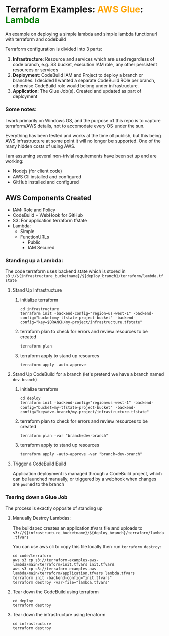 # Terraform Examples: <span style="color: orange">AWS Glue</span>: <span style="color: green">Lambda<span/>

An example on deploying a simple lambda and simple lambda functionurl with terraform and codebuild

Terraform configuration is divided into 3 parts:
1. **Infrastructure**: Resource and services which are used regardless of code branch, e.g. S3 bucket, execution IAM role, any other persistent resources or services
2. **Deployment**: CodeBuild IAM and Project to deploy a branch or branches. I decided I wanted a separate CodeBuild ROle per branch, otherwise CodeBuild role would belong under infrastructure.
3. **Application**: The Glue Job(s). Created and updated as part of deployment

### Some notes:

I work primarily on Windows OS, and the purpose of this repo is to capture terraform/AWS details, not to accomodate every OS under the sun. 

Everything has been tested and works at the time of publish, but this being AWS infrastructure at some point it will no longer be supported. One of the many hidden costs of using AWS.    

I am assuming several non-trivial requirements have been set up and are working:
* Nodejs (for client code)
* AWS ClI installed and configured
* GitHub installed and configured

## AWS Components Created

* IAM: Role and Policy
* CodeBuild + WebHook for GitHub
* S3: For application terraform tfstate
* Lambda: 
  * Simple
  * FunctionURLs 
    * Public
    * IAM Secured 


### Standing up a Lambda:

The code terraform uses backend state which is stored in `s3://${infrastructure_bucketname}/${deploy_branch}/terraform/lambda.tfstate`

1. Stand Up Infrastructure
    1. initialize terraform
       ```shell
       cd infrastructure
       terraform init -backend-config="region=us-west-1" -backend-config="bucket=my-tfstate-project-bucket" -backend-config="key=$BRANCH/my-project/infrastructure.tfstate"
       ```
    2. terraform plan to check for errors and review resources to be created
       ```shell
       terraform plan
       ``` 
    3. terraform apply to stand up resources
       ```shell
       terraform apply -auto-approve
       ```
2. Stand Up CodeBuild for a branch (let's pretend we have a branch named `dev-branch`)
    1. initialize terraform
       ```shell
       cd deploy
       terraform init -backend-config="region=us-west-1" -backend-config="bucket=my-tfstate-project-bucket" -backend-config="key=dve-branch/my-project/infrastructure.tfstate"
       ```
    2. terraform plan to check for errors and review resources to be created
       ```shell
       terraform plan -var "branch=dev-branch"
       ```
    3. terraform apply to stand up resources
       ```shell
       terraform apply -auto-approve -var "branch=dev-branch"
       ```
3. Trigger a CodeBuild Build

    Application deployment is managed through a CodeBuild project, which can be launched manually, or triggered by a webhook when changes are `push`ed to the branch

### Tearing down a Glue Job

The process is exactly opposite of standing up

1. Manually Destroy Lambdas:

    The buildspec creates an application.tfvars file and uploads to `s3://${infrastructure_bucketname}/${deploy_branch}/terraform/lambda.tfvars`

    You can use aws cli to copy this file locally then run `terraform destroy`:
    ```shell
    cd code/terraform
    aws s3 cp s3://terraform-examples-aws-lambda/main/terraform/init.tfvars init.tfvars
    aws s3 cp s3://terraform-examples-aws-lambda/main/terraform/application.tfvars lambda.tfvars
    terraform init -backend-config="init.tfvars" 
    terraform destroy -var-file="lambda.tfvars"
    ```

2. Tear down the CodeBuild using terraform

    ```shell
    cd deploy
    terraform destroy
    ```

3. Tear down the infrastructure using terraform

    ```shell
    cd infrastructure
    terraform destroy
    ```